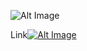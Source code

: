 ![Alt Image](https://github.com/Flipkart/loader2.0/raw/master/arch.jpg)<br>

Link[![Alt Image](https://github.com/Flipkart/loader2.0/raw/master/arch.jpg)](https://github.com/Flipkart/loader2.0/wiki)<br>
